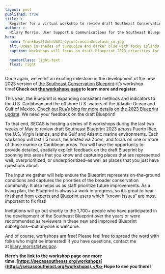 ```yaml
---
layout: post
published: true
title: >-
  Register for a virtual workshop to review draft Southeast Conservation Blueprint 2023
author: >-
  Hilary Morris, User Support & Communications for the Southeast Blueprint
hero:
  name: TrunkBayStJohnUSVI_CyrusCrossanUnsplash_sm.jpg
  alt: Ocean in shades of turquoise and darker blue with rocky islands in the background and foreground covered with scrubby green vegetation.
  caption: Workshops will focus on draft Blueprint 2023 priorities for Puerto Rico, the U.S. Virgin Islands, and the deeper offshore marine waters of the Atlantic Ocean and Gulf of Mexico. Photo of Trunk Bay in St. John, USVI by <a href="https://unsplash.com/@cys_escapes?utm_source=unsplash&utm_medium=referral&utm_content=creditCopyText">Cyrus Crossan</a> on <a href="https://unsplash.com/photos/2fSeJFPHCHM?utm_source=unsplash&utm_medium=referral&utm_content=creditCopyText">Unsplash</a>.
  
  headerClass: light-text
  float: right
---
```

Once again, we’ve hit an exciting milestone in the development of the new 2023 version of [the Southeast Conservation Blueprint](http://secassoutheast.org/blueprint)–it’s workshop time! **Check out [the workshops page](http://secassoutheast.org/workshops) to learn more and register.**

This year, the Blueprint is expanding consistent methods and indicators to the U.S. Caribbean and the offshore U.S. waters of the Atlantic Ocean and Gulf of Mexico. [Check out Rua’s blog for more details on the 2023 Blueprint update](http://secassoutheast.org/2023/03/28/Likely-Blueprint-improvements-for-2023.html). We need your feedback on the draft Blueprint!<!--more-->

To that end, SECAS is hosting a series of 8 workshops during the last two weeks of May to review draft Southeast Blueprint 2023 across Puerto Rico, the U.S. Virgin Islands, and the Gulf and Atlantic marine environments. Each workshop will last 1.5 hours, be hosted via Zoom, and focus on one or more of those marine or Caribbean areas. You will have the opportunity to provide detailed, spatially explicit feedback on the draft Blueprint by zooming into areas that you know and capturing places that are represented well, overprioritized, or underprioritized–as well as places that you just have questions about. 

The input we gather will help ensure the Blueprint represents on-the-ground conditions and captures the priorities of the broader conservation community. It also helps us as staff prioritize future improvements. As a living plan, the Blueprint is always a work in progress, so it’s great to hear firsthand from experts and Blueprint users which “known issues” are most important to fix first! 

Invitations will go out shortly to the 1,700+ people who have participated in the development of the Southeast Blueprint over the years or were recommended as reviewers in these new and improved Blueprint subregions—but anyone is welcome. 

And of course, workshops are free! Please feel free to spread the word with folks who might be interested! If you have questions, contact me at [hilary_morris@fws.gov](mailto:hilary_morris@fws.gov).

<b>Here’s the link to the workshop page one more time: [https://secassoutheast.org/workshops](https://secassoutheast.org/workshops).</b> Hope to see you there!
